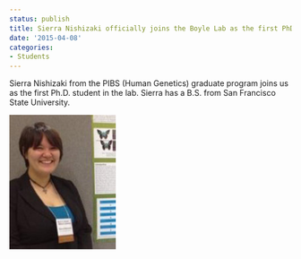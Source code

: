 ```yaml
---
status: publish
title: Sierra Nishizaki officially joins the Boyle Lab as the first PhD student!
date: '2015-04-08'
categories:
- Students
---
```


Sierra Nishizaki from the PIBS (Human Genetics) graduate program joins us as the first Ph.D. student in the lab. Sierra has a B.S. from San Francisco State University.

<img src="/assets/people/Sierra_pic.jpg" height="240px">
